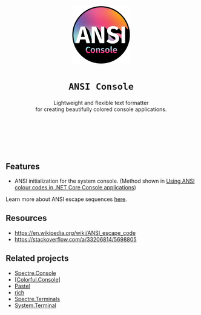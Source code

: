 <div align="center">
    <img src="assets/logo_cropped.png" alt="ANSI Console" width="30%" />
    <h1 style="border: none"><code>ANSI Console</code></h1>
    <p style="padding-bottom: 100px;">
        Lightweight and flexible text formatter<br>
        for creating beautifully colored console applications.
    </p>
</div>

## Features
* ANSI initialization for the system console. (Method shown in [Using ANSI colour codes in .NET Core Console applications](https://www.jerriepelser.com/blog/using-ansi-color-codes-in-net-console-apps/))

Learn more about ANSI escape sequences [here](https://stackoverflow.com/a/33206814/5698805).

## Resources

* https://en.wikipedia.org/wiki/ANSI_escape_code
* https://stackoverflow.com/a/33206814/5698805

## Related projects

* [Spectre.Console](https://github.com/spectreconsole/spectre.console)
* [[Colorful.Console](https://github.com/tomakita/Colorful.Console)]
* [Pastel](https://github.com/silkfire/Pastel)
* [rich](https://github.com/willmcgugan/rich)
* [Spectre.Terminals](https://github.com/spectreconsole/terminal)
* [System.Terminal](https://github.com/alexrp/system-terminal)